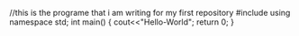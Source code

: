 //this is the programe that i am writing for my first repository
#include<iostream>
using namespace std;
int main()
{
  cout<<"Hello-World";
  return 0;
 }
